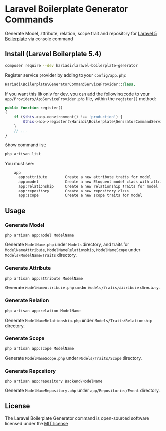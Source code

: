 # Laravel Boilerplate Generator Commands

Generate Model, attribute, relation, scope trait and repository for [Laravel 5 Boilerplate](https://github.com/rappasoft/laravel-5-boilerplate) via console command

## Install (Laravel Boilerplate 5.4)

```bash
composer require --dev hariadi/laravel-boilerplate-generator
```

Register service provider by adding to your `config/app.php`:

```php
Hariadi\Boilerplate\GeneratorCommandServiceProvider::class,
```
If you want this lib only for dev, you can add the following code to your `app/Providers/AppServiceProvider.php` file, within the `register()` method:
```php
public function register()
{
    if ($this->app->environment() !== 'production') {
        $this->app->register(\Hariadi\Boilerplate\GeneratorCommandServiceProvider::class);
    }
    // ...
}
```

Show command list:

```bash
php artisan list
```

You must see:

```bash
	app
	  app:attribute        Create a new attribute traits for model
	  app:model            Create a new Eloquent model class with attribute, relationship and scope traits
	  app:relationship     Create a new relationship traits for model
	  app:repository       Create a new repository class
	  app:scope            Create a new scope traits for model
```

## Usage

### Generate Model

```bash
php artisan app:model ModelName
```
Generate `ModelName.php` under `Models` directory, and traits for `ModelNameAttribute`, `ModelNameRelationship`, `ModelNameScope` under `Models\ModelName\Traits` directory.

### Generate Attribute

```bash
php artisan app:attribute ModelName
```
Generate `ModelNameAttribute.php` under `Models/Traits/Attribute` directory.

### Generate Relation

```bash
php artisan app:relation ModelName
```
Generate `ModelNameRelationship.php` under `Models/Traits/Relationship` directory.

### Generate Scope

```bash
php artisan app:scope ModelName
```
Generate `ModelNameScope.php` under `Models/Traits/Scope` directory.

### Generate Repository

```bash
php artisan app:repository Backend/ModelName
```
Generate `ModelNameRepository.php` under `app/Repositories/Event` directory.

## License

The Laravel Boilerplate Generator command is open-sourced software licensed under the [MIT license](http://opensource.org/licenses/MIT)

